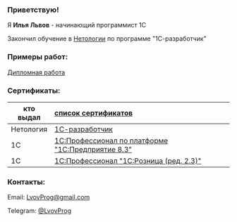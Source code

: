 ### Приветствую!

Я **Илья Львов** - начинающий программист 1С

Закончил обучение в [Нетологии](https://netology.ru/) по программе "1С-разработчик"

### Примеры работ:

[Дипломная работа](https://github.com/lvovIlya/Netology)


### Сертификаты:

кто выдал | [список сертификатов](https://github.com/lvovIlya/Certificates)
--- | :---
Нетология | [1С-разработчик](https://github.com/lvovIlya/Certificates/blob/main/2022.08.16%20-%20Certificate%20Netology.pdf)
1С | [1С:Профессионал по платформе "1С:Предприятие 8.3"](https://github.com/lvovIlya/Certificates/blob/main/2023.08.08%20-%20Certificate%201C%20-%20Professional%20on%20the%20platform%20'1C%3BEnterprise%208.3'.pdf)
1С | [1С:Профессионал "1С:Розница (ред. 2.3)"](https://github.com/lvovIlya/Certificates/blob/main/2023.08.23%20-%20Certificate%201C%20-%20Professional%20'1%D0%A1%3BRetail%20(ver.%202.3)'.pdf)

### Контакты:

Email: LvovProg@gmail.com

Telegram: [@LvovProg](https://t.me/LvovProg)




<!--
**lvovIlya/lvovilya** is a ✨ _special_ ✨ repository because its `README.md` (this file) appears on your GitHub profile.

Here are some ideas to get you started:

- 🔭 I’m currently working on ...
- 🌱 I’m currently learning ...
- 👯 I’m looking to collaborate on ...
- 🤔 I’m looking for help with ...
- 💬 Ask me about ...
- 📫 How to reach me: ...
- 😄 Pronouns: ...
- ⚡ Fun fact: ...
-->
